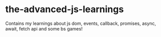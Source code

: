 # the-advanced-js-learnings
Contains my learnings about js dom, events, callback, promises, async, await, fetch api and some bs games!
